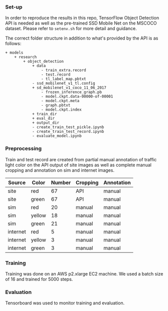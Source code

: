 ### Set-up  

In order to reproduce the results in this repo, TensorFlow Object Detection API is needed as well as the pre-trained SSD Mobile Net on the MSCOCO dataset. Please refer to `setenv.sh` for more detail and guidance.  

The correct folder structure in addition to what's provided by the API is as follows:  

```
+ models  
    + research  
        + object_detection  
            + data
                - train_extra.record
                - test.record
                - tl_label_map.pbtxt
            - ssd_mobilenet_v1_tl.config
            + sd_mobilenet_v1_coco_11_06_2017
                - frozen_inference_graph.pb  
                - model.ckpt.data-00000-of-00001  
                - model.ckpt.meta  
                - graph.pbtxt  
                - model.ckpt.index  
            + train_dir  
            + eval_dir  
            + output_dir  
            - create_train_test_pickle.ipynb  
            - create_train_test_record.ipynb  
            - evaluate_model.ipynb  
```

### Preprocessing  
Train and test record are created from partial manual annotation of traffic light color on the API output of site images as well as complete manual cropping and annotation on sim and internet images.  

|Source|Color|Number|Cropping|Annotation|
|----|----|----|----|----|
|site|red|67|API|manual|
|site|green|67|API|manual|
|sim|red|20|manual|manual|
|sim|yellow|18|manual|manual|
|sim|green|21|manual|manual|
|internet|red|5|manual|manual|
|internet|yellow|3|manual|manual|
|internet|green|3|manual|manual|  

### Training  
Training was done on an AWS p2.xlarge EC2 machine. We used a batch size of 16 and trained for 5000 steps.  

### Evaluation
Tensorboard was used to monitor training and evaluation.  
